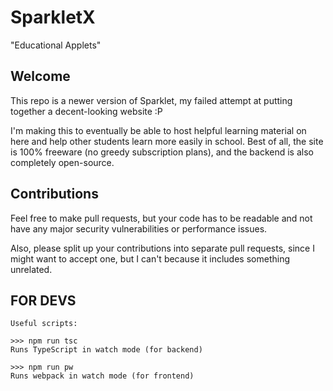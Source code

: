# SparkletX
"Educational Applets"

## Welcome
This repo is a newer version of Sparklet, my failed
attempt at putting together a decent-looking website :P

I'm making this to eventually be able to host helpful
learning material on here and help other students
learn more easily in school. Best of all, the site is
100% freeware (no greedy subscription plans), and the
backend is also completely open-source.

## Contributions
Feel free to make pull requests, but your code has to be
readable and not have any major security
vulnerabilities or performance issues.

Also, please split up your contributions into separate
pull requests, since I might want to accept one, but I
can't because it includes something unrelated.

## FOR DEVS
	Useful scripts:

	>>> npm run tsc
	Runs TypeScript in watch mode (for backend)
 
	>>> npm run pw
	Runs webpack in watch mode (for frontend)
